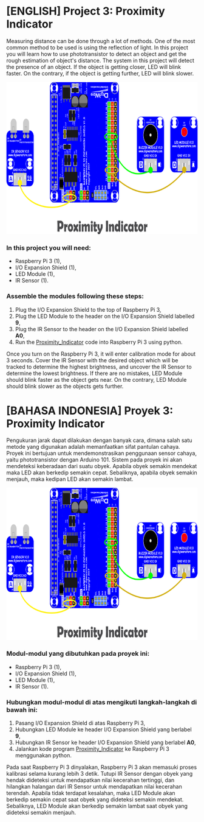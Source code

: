 # [ENGLISH] Project 3: Proximity Indicator
Measuring distance can be done through a lot of methods. One of the most common method to be used is using the reflection of light. 
In this project you will learn how to use phototransistor to detect an object and get the rough estimation of object's distance. 
The system in this project will detect the presence of an object. If the object is getting closer, LED will blink faster. 
On the contrary, if the object is getting further, LED will blink slower.

<img src="/images/proximity indicator.png" height="400">

### In this project you will need:
* Raspberry Pi 3 (1),
* I/O Expansion Shield (1),
* LED Module (1),
* IR Sensor (1).

### Assemble the modules following these steps:
1. Plug the I/O Expansion Shield to the top of Raspberry Pi 3,
2. Plug the LED Module to the header on the I/O Expansion Shield labelled **9**,
3. Plug the IR Sensor to the header on the I/O Expansion Shield labelled **A0**,
4. Run the [Proximity_Indicator](/03_Proximity_Indicator) code into Raspberry Pi 3 using python.

Once you turn on the Raspberry Pi 3, it will enter calibration mode for about 3 seconds. 
Cover the IR Sensor with the desired object which will be tracked to determine the highest brightness, and uncover the IR Sensor to determine the lowest brightness.
If there are no mistakes, LED Module should blink faster as the object gets near. 
On the contrary, LED Module should blink slower as the objects gets further.

# [BAHASA INDONESIA] Proyek 3: Proximity Indicator
Pengukuran jarak dapat dilakukan dengan banyak cara, dimana salah satu metode yang digunakan adalah memanfaatkan sifat pantulan cahaya. Proyek ini bertujuan untuk mendemonstrasikan penggunaan sensor cahaya, yaitu phototransistor dengan Arduino 101. Sistem pada proyek ini akan mendeteksi keberadaan dari suatu obyek. Apabila obyek semakin mendekat maka LED akan berkedip semakin cepat. Sebaliknya, apabila obyek semakin menjauh, maka kedipan LED akan semakin lambat.

<img src="/images/proximity indicator.png" height="400">

### Modul-modul yang dibutuhkan pada proyek ini:
* Raspberry Pi 3 (1),
* I/O Expansion Shield (1),
* LED Module (1),
* IR Sensor (1).

### Hubungkan modul-modul di atas mengikuti langkah-langkah di bawah ini:
1. Pasang I/O Expansion Shield di atas Raspberry Pi 3,
2. Hubungkan LED Module ke header I/O Expansion Shield yang berlabel **9**,
3. Hubungkan IR Sensor ke header I/O Expansion Shield yang berlabel **A0**,
4. Jalankan kode program [Proximity_Indicator](/03_Proximity_Indicator) ke Raspberry Pi 3 menggunakan python.

Pada saat Raspberry Pi 3 dinyalakan, Raspberry Pi 3 akan memasuki proses kalibrasi selama kurang lebih 3 detik. 
Tutupi IR Sensor dengan obyek yang hendak dideteksi untuk mendapatkan nilai kecerahan tertinggi, dan hilangkan halangan dari IR Sensor untuk mendapatkan nilai kecerahan terendah.
Apabila tidak terdapat kesalahan, maka LED Module akan berkedip semakin cepat saat obyek yang dideteksi semakin mendekat. 
Sebaliknya, LED Module akan berkedip semakin lambat saat obyek yang dideteksi semakin menjauh.
